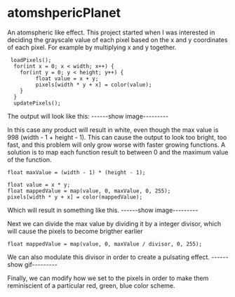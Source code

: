 # atomshpericPlanet


An atomspheric like effect. This project started when I was interested in deciding the grayscale value of each pixel based on the x and y coordinates of each pixel. For example by multiplying x and y together. 
```processing 
 loadPixels();
  for(int x = 0; x < width; x++) {
    for(int y = 0; y < height; y++) {
         float value = x + y;
         pixels[width * y + x] = color(value);
    }
  }
  updatePixels();
```

The output will look like this:
------show image---------


In this case any product will result in white, even though the max value is 998 (width - 1 + height - 1). This can cause the output to look too bright, too fast, and this problem will only grow worse with faster growing functions. A solution is to map each function result to between 0 and the maximum value of the function.
```processing 
float maxValue = (width - 1) * (height - 1);
```
```processing 
float value = x * y;
float mappedValue = map(value, 0, maxValue, 0, 255);
pixels[width * y + x] = color(mappedValue);
```


Which will result in something like this. 
------show image---------

Next we can divide the max value by dividing it by a integer divisor, which will cause the pixels to become brigther earlier
```processing
float mappedValue = map(value, 0, maxValue / divisor, 0, 255);
```
We can also modulate this divisor in order to create a pulsating effect. 
------show gif---------

Finally, we can modify how we set to the pixels in order to make them reminiscient of a particular red, green, blue color scheme. 
